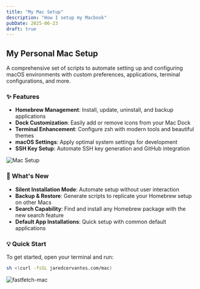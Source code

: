 ```yaml
---
title: "My Mac Setup"
description: "How I setup my Macbook"
pubDate: 2025-06-23
draft: true
---
```


## My Personal Mac Setup

A comprehensive set of scripts to automate setting up and configuring macOS environments with custom preferences, applications, terminal configurations, and more.

### ✨ Features

-   **Homebrew Management**: Install, update, uninstall, and backup applications
-   **Dock Customization**: Easily add or remove icons from your Mac Dock
-   **Terminal Enhancement**: Configure zsh with modern tools and beautiful themes
-   **macOS Settings**: Apply optimal system settings for development
-   **SSH Key Setup**: Automate SSH key generation and GitHub integration

![Mac Setup](https://22yjaf7c2x.ufs.sh/f/avP9Ws4j0vyMZcAWdKuJrPdyjXtn982fkAIm46GK3LZcHNh7)

### 🎯 What's New

-   **Silent Installation Mode**: Automate setup without user interaction
-   **Backup & Restore**: Generate scripts to replicate your Homebrew setup on other Macs
-   **Search Capability**: Find and install any Homebrew package with the new search feature
-   **Default App Installations**: Quick setup with common default applications

### 💡 Quick Start

To get started, open your terminal and run:

```sh
sh <(curl -fsSL jaredcervantes.com/mac)
```

![fastfetch-mac](https://22yjaf7c2x.ufs.sh/f/avP9Ws4j0vyMseoPBmY3meuklwVyXKRFOhpbnxdo9aWUtzMP)
